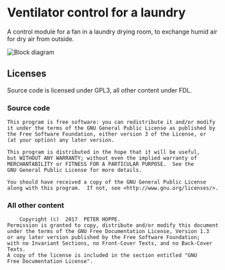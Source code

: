 # Ventilator control for a laundry

A control module for a fan in a laundry drying room, to exchange humid air for dry air from outside.

![Block diagram](https://github.com/ustegrew/fan_controller/tree/master/doc/00_readme/img/block-diagram.png "Block diagram")

## Licenses

Source code is licensed under GPL3, all other content under FDL.

### Source code

    This program is free software: you can redistribute it and/or modify
    it under the terms of the GNU General Public License as published by
    the Free Software Foundation, either version 3 of the License, or
    (at your option) any later version.
	
    This program is distributed in the hope that it will be useful,
    but WITHOUT ANY WARRANTY; without even the implied warranty of
    MERCHANTABILITY or FITNESS FOR A PARTICULAR PURPOSE.  See the
    GNU General Public License for more details.
    
	You should have received a copy of the GNU General Public License
    along with this program.  If not, see <http://www.gnu.org/licenses/>.


### All other content

        Copyright (c)  2017  PETER HOPPE.
    Permission is granted to copy, distribute and/or modify this document
    under the terms of the GNU Free Documentation License, Version 1.3
    or any later version published by the Free Software Foundation;
    with no Invariant Sections, no Front-Cover Texts, and no Back-Cover Texts.
    A copy of the license is included in the section entitled "GNU
    Free Documentation License".

  
